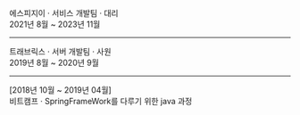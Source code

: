 에스피지이 · 서비스 개발팀 · 대리<br>
2021년 8월 ~ 2023년 11월
<hr>
트래브릭스 · 서버 개발팀 · 사원<br>
2019년 8월 ~ 2020년 9월
<hr>
[2018년 10월 ~ 2019년 04월]<br>
비트캠프 · SpringFrameWork를 다루기 위한 java 과정
